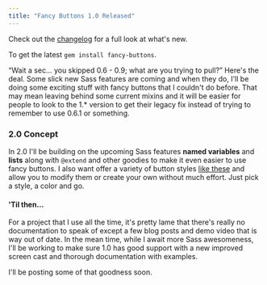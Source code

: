 ```yaml
---
title: "Fancy Buttons 1.0 Released"
---
```


Check out the [changelog](http://github.com/imathis/fancy-buttons/blob/master/CHANGELOG.markdown) for a full look at what's new.

To get the latest <code>gem install fancy-buttons</code>.

<q>Wait a sec&hellip; you skipped 0.6 - 0.9; what are you trying to pull?</q> Here's the deal. Some slick new Sass features are coming and when they do, I'll be doing some exciting stuff with fancy buttons that I couldn't do before. That may mean leaving behind some current mixins and it will be easier for people to look to the 1.* version to get their legacy fix instead of trying to remember to use 0.6.1 or something.

### 2.0 Concept

In 2.0 I'll be building on the upcoming Sass features **named variables** and **lists** along with <code>@extend</code> and other goodies to make it even easier to use fancy buttons. I also want offer a variety of button styles [like these](http://ubuwaits.github.com/css3-buttons/) and allow you to modify them or create your own without much effort. Just pick a style, a color and go.

#### 'Til then&hellip;

For a project that I use all the time, it's pretty lame that there's really no documentation to speak of except a few blog posts and demo video that is way out of date. In the mean time, while I await more Sass awesomeness, I'll be working to make sure 1.0 has good support with a new improved screen cast and thorough documentation with examples.

I'll be posting some of that goodness soon.